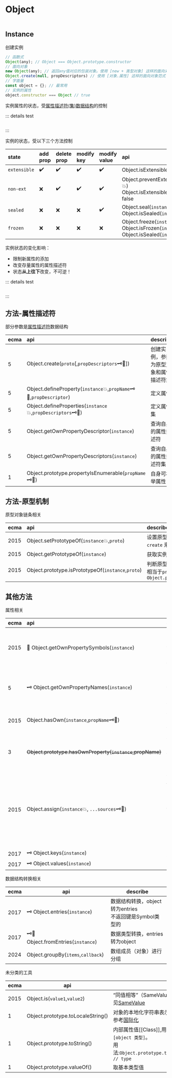 # Object

```md file="../tip.md"
```

## Instance
创建实例

```js
// 函数式
Object(any); // Object === Object.prototype.constructor
// 面向对象
new Object(any); // 返回any值对应的包装对象。使用 [new + 类型对象] 这样的面向对象范式
Object.create(null, propDescriptors) // 使用 [对象.属性] 这样的面向对象范式
// 字面量
const object = {}; // 最常用
// 实例的属性
object.constructor === Object // true
```
实例属性的状态，受[属性描述符(集)数据结构](../overview/data-structure)的控制

::: details test
```js file="../../../demo/js/std/datatype/descriptor.test.js"
```
:::

实例的状态，受以下三个方法控制

<!-- prettier-ignore -->
| state | **add prop** | delete prop | modify key | modify value | api |
| :--- | :--- | :--- | :--- | :--- | :--- |
| `extensible` | ✔️ | ✔️ | ✔️ | ✔️ | Object.isExtensible(`instance`💥)
| `non-ext` | ❌ | ✔️ | ✔️ | ✔️ | Object.preventExtensions(`instance`💥) <br>Object.isExtensible(`instance`)// false
| `sealed` | ❌ | ❌ | ❌ | ✔️ | Object.seal(`instance`💥) <br>Object.isSealed(`instance`)// true
| `frozen` | ❌ | ❌ | ❌ | ❌ | Object.freeze(`instance`💥) <br>Object.isFrozen(`instance`)// true<br>Object.isSealed(`instance`)// true

实例状态的变化影响：
- 限制新属性的添加
- 改变存量属性的属性描述符
- 状态**从上往下**改变，不可逆！

::: details test
```js file="../../../demo/js/std/Object/static/freeze.test.js"
```
:::

## 方法-属性描述符

部分参数是[属性描述符](../overview/data-structure.md)数据结构

<!-- prettier-ignore -->
ecma| api | describe |
--- | :--- | :--- | 
5|Object.create(`proto`[,`propDescriptors`🗝️🔑]) | 创建实例，参数为原型对象和属性描述符集|
5|Object.defineProperty(`instance`💥,`propName`🗝️🔑,`propDescriptor`) |定义属性|
5|Object.defineProperties(`instance`💥,`propDescriptors`🗝️🔑)|定义属性集|
5|Object.getOwnPropertyDescriptor(`instance`) |查询自身的属性描述符|
5|Object.getOwnPropertyDescriptors(`instance`) |查询自身的属性描述符集|
1|Object.prototype.propertyIsEnumerable(`propName`🗝️🔑) | 自身可枚举属性|

## 方法-原型机制

原型对象链条相关
<!-- prettier-ignore -->
ecma| api | describe |
--- | :--- | :--- | 
2015|Object.setPrototypeOf(`instance`💥,`proto`) | 设置原型。因性能问题不推荐，推荐使用 `create` 来创建新对象
2015|Object.getPrototypeOf(`instance`) | 获取实例自己的原型对象
2015|Object.prototype.isPrototypeOf(`instance`,`proto`) | 判断原型<br>相当于`proto === Object.prototype.getPrototypeOf(instance)`

## 其他方法
属性相关
<!-- prettier-ignore -->
ecma| api | describe |
--- | :--- | :--- | 
2015|🔑 Object.getOwnPropertySymbols(`instance`)| 获取自身symbol类型的键名数组<br>不可枚举属性也会返回
5|🗝️ Object.getOwnPropertyNames(`instance`)| 获取自身 String类型的键名数组<br>不可枚举属性也返回
2015|Object.hasOwn(`instance`,`propName`🗝️🔑) | 判断自身属性中有无该属性键名
3|~~Object.prototype.hasOwnProperty(`instance`,propName)~~|判断自身属性中有没有该属性名<br>已废除，推荐`Object.hasOwn`
2015|Object.assign(`instance`💥, `...sources`🗝️🔑) | 分配属性给实例。<br>sources自右向左逐个读取。<br>source的属性是可枚举的自有的,可以是 null或undefined
2017|🗝️ Object.keys(`instance`)| 返回键名数组
2017|🗝️ Object.values(`instance`) | 返回键值数组

数据结构转换相关
<!-- prettier-ignore -->
ecma| api |describe |
--- | --- | --- |
2017|🗝️ Object.entries(`instance`)<br>  | 数据结构转换，object转为entries<br>不返回键是Symbol类型的
2017|🗝️🔑 Object.fromEntries(`instance`) | 数据类型转换，entries转为object
2024|Object.groupBy(`items`,`callback`) | 数组成员（对象）进行分组

未分类的工具
<!-- prettier-ignore -->
ecma| api |describe |
--- | --- | --- |
2015|Object.is(`value1`,`value2`) | “同值相等”（SameValue）判断<br>见[SameValue](../overview/sameValue.md)
1|Object.prototype.toLocaleString() | 对象的本地化字符串表示<br>参考[国际化](https://developer.mozilla.org/en-US/docs/Web/JavaScript/Reference/Global_Objects/Intl)
1|Object.prototype.toString() | 内部属性值[[Class]],用于描述一个值的类型，表示为`[object 类型]`。<br>用法:`Object.prototype.toString.call(any).slice(8,-1) // type`
1|Object.prototype.valueOf() | 取基本类型值